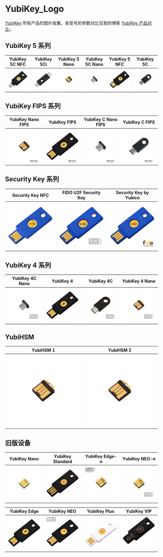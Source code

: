 # YubiKey_Logo
[YubiKey](https://www.yubico.com/) 所有产品的图片收集。各型号的参数对比见我的博客 [YubiKey 产品对比](https://ppgg.in/blog/13176.html)。

## YubiKey 5 系列

YubiKey 5C NFC|YubiKey 5Ci|YubiKey 5 Nano|YubiKey 5C Nano|YubiKey 5 NFC|YubiKey 5C
--------------|-----------|--------------|---------------|-------------|----------
![YubiKey 5C NFC](/Logos/YubiKey-5C-NFC.png)|![YubiKey 5Ci](/Logos/YubiKey-5Ci.png)|![YubiKey 5 Nano](/Logos/YubiKey-5-Nano.png)|![YubiKey 5C Nano](/Logos/YubiKey-5C-Nano.png)|![YubiKey 5 NFC](/Logos/YubiKey-5-NFC.png)|![YubiKey 5C](/Logos/YubiKey-5C.png)

## YubiKey FIPS 系列

YubiKey Nano FIPS|YubiKey FIPS|YubiKey C Nano FIPS|YubiKey C FIPS
-----------------|------------|-------------------|--------------
![YubiKey Nano FIPS](/Logos/YubiKey-Nano-FIPS.png)|![YubiKey FIPS](/Logos/YubiKey-FIPS.png)|![YubiKey C Nano FIPS](/Logos/YubiKey-C-Nano-FIPS.png)|![YubiKey C FIPS](/Logos/YubiKey-C-FIPS.png)

## Security Key 系列

Security Key NFC|FIDO U2F Security Key|Security Key by Yubico
----------------|---------------------|----------------------
![Security Key NFC](/Logos/Security-Key-NFC.png)|![FIDO U2F Security Key](/Logos/FIDO-U2F-Security-Key.png)|![Security Key by Yubico](/Logos/Security-Key-by-Yubico.png)

## YubiKey 4 系列

YubiKey 4C Nano|YubiKey 4|YubiKey 4C|YubiKey 4 Nano
---------------|---------|----------|--------------
![SYubiKey 4C Nano](/Logos/YubiKey-4C-Nano.png)|![YubiKey 4](/Logos/YubiKey-4.png)|![YubiKey 4C](/Logos/YubiKey-4C.png)|![YubiKey 4 Nano](/Logos/YubiKey-4-Nano.png)

## YubiHSM

YubiHSM 1|YubiHSM 2
---------|---------
![YubiHSM 1](/Logos/YubiHSM-1.png)|![YubiHSM 2](/Logos/YubiHSM-2.png)

## 旧版设备

YubiKey Nano|YubiKey Standard|YubiKey Edge-n|YubiKey NEO-n
------------|----------------|--------------|-------------
![YubiKey Nano](/Logos/YubiKey-Nano.png)|![YubiKey Standard](/Logos/YubiKey-Standard.png)|![YubiKey Edge-n](/Logos/YubiKey-Edge-n.png)|![YubiKey NEO-n](/Logos/YubiKey-NEO-n.png)|

YubiKey Edge|YubiKey NEO|YubiKey Plus|YubiKey VIP
------------|-----------|------------|-----------
![YubiKey Edge](/Logos/YubiKey-Edge.png)|![YubiKey NEO](/Logos/YubiKey-NEO.png)|![YubiKey Plus](/Logos/YubiKey-Plus.png)|![YubiKey VIP](/Logos/YubiKey-VIP.png)|
